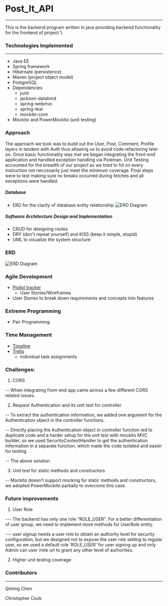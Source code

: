 # Post_It_API
---
 
This is the backend program written in java providing backend functionality for the frontend of project 1.

### Technologies Implemented
---
* Java EE
* Spring framework
* Hibernate (persistence)
* Maven (project object model)
* PostgreSQL
* Dependencies
  * junit
  * jackson-databind
  * spring-webmvc
  * spring-test
  * mockito-core
* Mockito and PowerMockito (unit testing)

### Approach

The approach we took was to build out the User, Post, Comment, Profile layers in tandem with Auth thus allowing us to avoid code refactoring later on. Once basic functionality was met we began integrating the front-end application and handled exception handling via Postman. Unit Testing accounted for the breadth of our project as we tried to hit on every instruction not neccesarily just meet the minimum coverage. Final steps were to test making sure no breaks occurred during fetches and all exceptions were handled.

##### Database
* ERD for the clarity of database entity relationship
![ERD Diagram](https://i.imgur.com/l2DZYPq.png)

##### Software Architecture Design and Implementation
* CRUD for designing routes
* DRY (don't repeat yourself) and KISS (keep it simple, stupid)
* UML to visualize the system structure

### ERD
![ERD Diagram](https://i.imgur.com/l2DZYPq.png)

### Agile Development
* [Pivitol tracker](https://www.pivotaltracker.com/n/projects/2407483)
  * User Stories/Wireframes
* User Stories to break down requirements and concepts into features
  
### Extreme Programming
* Pair Programming

### Time Management
* [Timeline](https://github.com/christopher-cook/post_it_app/wiki/Timeline)
* [Trello]()
  * individual task assignments
  
### Challenges:

1. CORS

-- When integrating front-end app came across a few different CORS related issues.

2. Request Authentication and its unit test for controller

-- To extract the authentication information, we added one argument for the Authentication object in the controller functions.

-- Directly placing the Authentication object in controller function led to duplicate code and a harder setup for the unit test with mockito MVC builder, so we used SecurityContextHandler to get the authentication information in a separate function, which made the code isolated and easier for testing.

-- The above solution 

3. Unit test for static methods and constructors

-- Mockito doesn't support mocking for static methods and constructors, we adopted PowerMockito partially to overcome this case.

### Future improvements

1. User Role

--- The backend has only one role "ROLE_USER". For a better differentiation of user group, we need to implement more methods for UserRole entity.

--- user signup needs a user role to obtain an authority level for security configuration, but we designed not to expose the user role setting to regular user, so we used a default role 'ROLE_USER' for user signing up and only Admin can user /role url to grant any other level of authorities.

2. Higher unit testing coverage


### Contributors
---
Qiming Chen

Christopher Cook
